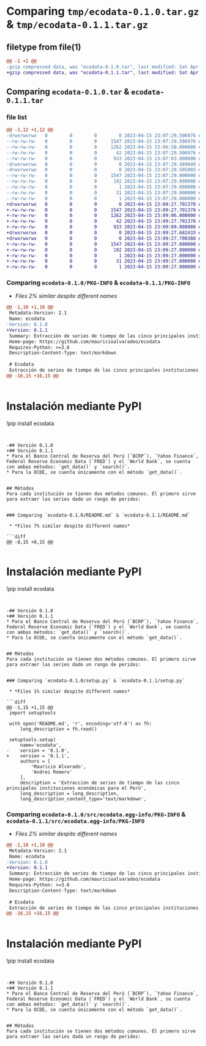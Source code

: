 # Comparing `tmp/ecodata-0.1.0.tar.gz` & `tmp/ecodata-0.1.1.tar.gz`

## filetype from file(1)

```diff
@@ -1 +1 @@
-gzip compressed data, was "ecodata-0.1.0.tar", last modified: Sat Apr 15 23:07:29 2023, max compression
+gzip compressed data, was "ecodata-0.1.1.tar", last modified: Sat Apr 15 23:09:27 2023, max compression
```

## Comparing `ecodata-0.1.0.tar` & `ecodata-0.1.1.tar`

### file list

```diff
@@ -1,12 +1,12 @@
-drwxrwxrwx   0        0        0        0 2023-04-15 23:07:29.506976 ecodata-0.1.0/
--rw-rw-rw-   0        0        0     1547 2023-04-15 23:07:29.506976 ecodata-0.1.0/PKG-INFO
--rw-rw-rw-   0        0        0     1262 2023-04-15 23:06:58.000000 ecodata-0.1.0/README.md
--rw-rw-rw-   0        0        0       42 2023-04-15 23:07:29.506976 ecodata-0.1.0/setup.cfg
--rw-rw-rw-   0        0        0      933 2023-04-15 23:07:03.000000 ecodata-0.1.0/setup.py
-drwxrwxrwx   0        0        0        0 2023-04-15 23:07:29.489049 ecodata-0.1.0/src/
-drwxrwxrwx   0        0        0        0 2023-04-15 23:07:29.505003 ecodata-0.1.0/src/ecodata.egg-info/
--rw-rw-rw-   0        0        0     1547 2023-04-15 23:07:29.000000 ecodata-0.1.0/src/ecodata.egg-info/PKG-INFO
--rw-rw-rw-   0        0        0      192 2023-04-15 23:07:29.000000 ecodata-0.1.0/src/ecodata.egg-info/SOURCES.txt
--rw-rw-rw-   0        0        0        1 2023-04-15 23:07:29.000000 ecodata-0.1.0/src/ecodata.egg-info/dependency_links.txt
--rw-rw-rw-   0        0        0       31 2023-04-15 23:07:29.000000 ecodata-0.1.0/src/ecodata.egg-info/requires.txt
--rw-rw-rw-   0        0        0        1 2023-04-15 23:07:29.000000 ecodata-0.1.0/src/ecodata.egg-info/top_level.txt
+drwxrwxrwx   0        0        0        0 2023-04-15 23:09:27.701378 ecodata-0.1.1/
+-rw-rw-rw-   0        0        0     1547 2023-04-15 23:09:27.701378 ecodata-0.1.1/PKG-INFO
+-rw-rw-rw-   0        0        0     1262 2023-04-15 23:09:06.000000 ecodata-0.1.1/README.md
+-rw-rw-rw-   0        0        0       42 2023-04-15 23:09:27.701378 ecodata-0.1.1/setup.cfg
+-rw-rw-rw-   0        0        0      933 2023-04-15 23:09:09.000000 ecodata-0.1.1/setup.py
+drwxrwxrwx   0        0        0        0 2023-04-15 23:09:27.682433 ecodata-0.1.1/src/
+drwxrwxrwx   0        0        0        0 2023-04-15 23:09:27.700380 ecodata-0.1.1/src/ecodata.egg-info/
+-rw-rw-rw-   0        0        0     1547 2023-04-15 23:09:27.000000 ecodata-0.1.1/src/ecodata.egg-info/PKG-INFO
+-rw-rw-rw-   0        0        0      192 2023-04-15 23:09:27.000000 ecodata-0.1.1/src/ecodata.egg-info/SOURCES.txt
+-rw-rw-rw-   0        0        0        1 2023-04-15 23:09:27.000000 ecodata-0.1.1/src/ecodata.egg-info/dependency_links.txt
+-rw-rw-rw-   0        0        0       31 2023-04-15 23:09:27.000000 ecodata-0.1.1/src/ecodata.egg-info/requires.txt
+-rw-rw-rw-   0        0        0        1 2023-04-15 23:09:27.000000 ecodata-0.1.1/src/ecodata.egg-info/top_level.txt
```

### Comparing `ecodata-0.1.0/PKG-INFO` & `ecodata-0.1.1/PKG-INFO`

 * *Files 2% similar despite different names*

```diff
@@ -1,10 +1,10 @@
 Metadata-Version: 2.1
 Name: ecodata
-Version: 0.1.0
+Version: 0.1.1
 Summary: Extracción de series de tiempo de las cinco principales instituciones económicas para el Perú
 Home-page: https://github.com/mauricioalvaradoo/ecodata
 Requires-Python: >=3.6
 Description-Content-Type: text/markdown
 
 # Ecodata
 Extracción de series de tiempo de las cinco principales instituciones económicas para el Perú:
@@ -16,15 +16,15 @@
 
 ```
 # Instalación mediante PyPI
 !pip install ecodata
 ```
 
 
-## Versión 0.1.0
+## Versión 0.1.1
 * Para el Banco Central de Reserva del Perú (`BCRP`), `Yahoo Finance`, Federal Reserve Economic Data (`FRED`) y el `World Bank`, se cuenta con ambas métodos: `get_data()` y `search()`.
 * Para la OCDE, se cuenta únicamente con el método `get_data()`.
 
 
 ## Métodos
 Para cada institución se tienen dos métodos comunes. El primero sirve para extraer las series dado un rango de peridos:
 ```
```

### Comparing `ecodata-0.1.0/README.md` & `ecodata-0.1.1/README.md`

 * *Files 7% similar despite different names*

```diff
@@ -8,15 +8,15 @@
 
 ```
 # Instalación mediante PyPI
 !pip install ecodata
 ```
 
 
-## Versión 0.1.0
+## Versión 0.1.1
 * Para el Banco Central de Reserva del Perú (`BCRP`), `Yahoo Finance`, Federal Reserve Economic Data (`FRED`) y el `World Bank`, se cuenta con ambas métodos: `get_data()` y `search()`.
 * Para la OCDE, se cuenta únicamente con el método `get_data()`.
 
 
 ## Métodos
 Para cada institución se tienen dos métodos comunes. El primero sirve para extraer las series dado un rango de peridos:
 ```
```

### Comparing `ecodata-0.1.0/setup.py` & `ecodata-0.1.1/setup.py`

 * *Files 1% similar despite different names*

```diff
@@ -1,15 +1,15 @@
 import setuptools
 
 with open('README.md', 'r', encoding='utf-8') as fh:
     long_description = fh.read()
     
 setuptools.setup(
     name='ecodata',
-    version = '0.1.0',
+    version = '0.1.1',
     authors = [
         'Mauricio Alvarado',
         'Andrei Romero'
     ],
     description = 'Extracción de series de tiempo de las cinco principales instituciones económicas para el Perú',
     long_description = long_description,
     long_description_content_type='text/markdown',
```

### Comparing `ecodata-0.1.0/src/ecodata.egg-info/PKG-INFO` & `ecodata-0.1.1/src/ecodata.egg-info/PKG-INFO`

 * *Files 2% similar despite different names*

```diff
@@ -1,10 +1,10 @@
 Metadata-Version: 2.1
 Name: ecodata
-Version: 0.1.0
+Version: 0.1.1
 Summary: Extracción de series de tiempo de las cinco principales instituciones económicas para el Perú
 Home-page: https://github.com/mauricioalvaradoo/ecodata
 Requires-Python: >=3.6
 Description-Content-Type: text/markdown
 
 # Ecodata
 Extracción de series de tiempo de las cinco principales instituciones económicas para el Perú:
@@ -16,15 +16,15 @@
 
 ```
 # Instalación mediante PyPI
 !pip install ecodata
 ```
 
 
-## Versión 0.1.0
+## Versión 0.1.1
 * Para el Banco Central de Reserva del Perú (`BCRP`), `Yahoo Finance`, Federal Reserve Economic Data (`FRED`) y el `World Bank`, se cuenta con ambas métodos: `get_data()` y `search()`.
 * Para la OCDE, se cuenta únicamente con el método `get_data()`.
 
 
 ## Métodos
 Para cada institución se tienen dos métodos comunes. El primero sirve para extraer las series dado un rango de peridos:
 ```
```

